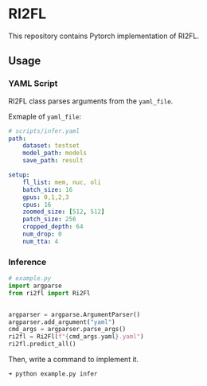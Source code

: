 # RI2FL
This repository contains Pytorch implementation of RI2FL.

## Usage
### YAML Script
RI2FL class parses arguments from the `yaml_file`. 

Exmaple of `yaml_file`:

```yaml
# scripts/infer.yaml
path:
    dataset: testset
    model_path: models
    save_path: result

setup:
    fl_list: mem, nuc, oli
    batch_size: 16
    gpus: 0,1,2,3
    cpus: 16
    zoomed_size: [512, 512]
    patch_size: 256
    cropped_depth: 64
    num_drop: 0
    num_tta: 4
```
### Inference
```python
# example.py
import argparse
from ri2fl import Ri2Fl


argparser = argparse.ArgumentParser()
argparser.add_argument("yaml")
cmd_args = argparser.parse_args()
ri2fl = Ri2Fl(f"{cmd_args.yaml}.yaml")
ri2fl.predict_all()
```

Then, write a command to implement it.
```bash
➜ python example.py infer
```